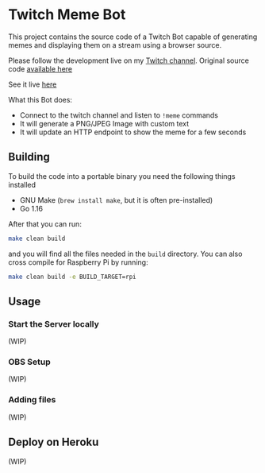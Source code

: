# Twitch Meme Bot

This project contains the source code of a Twitch Bot capable of generating
memes and displaying them on a stream using a browser source.

Please follow the development live on my 
[Twitch channel](https://twitch.tv/koalalorenzo). Original source code 
[available here](https://gitlab.com/koalalorenzo/twitch-meme-generator)

See it live [here](https://clips.twitch.tv/VibrantHotZucchiniAsianGlow-iTtCXFtzvn8cBljd)

What this Bot does:

* Connect to the twitch channel and listen to `!meme` commands
* It will generate a PNG/JPEG Image with custom text
* It will update an HTTP endpoint to show the meme for a few seconds

## Building

To build the code into a portable binary you need the following things installed

- GNU Make (`brew install make`, but it is often pre-installed)
- Go 1.16

After that you can run:

```bash
make clean build
```

and you will find all the files needed in the `build` directory. You can also
cross compile for Raspberry Pi by running:

```bash
make clean build -e BUILD_TARGET=rpi
```

## Usage
### Start the Server locally
(WIP)

### OBS Setup
(WIP)

### Adding files
(WIP)

## Deploy on Heroku
(WIP)